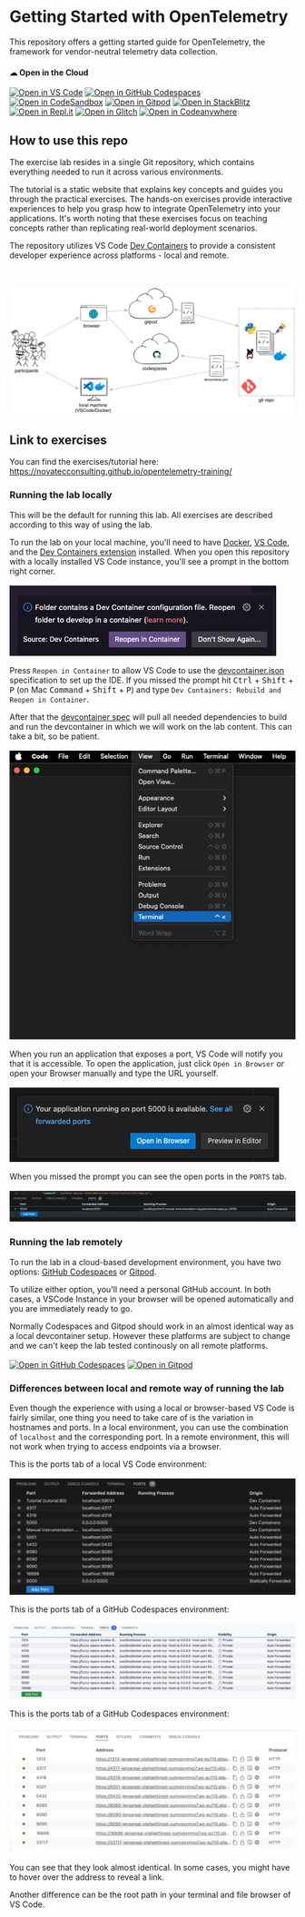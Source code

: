 # Getting Started with OpenTelemetry
This repository offers a getting started guide for OpenTelemetry, the framework for vendor-neutral telemetry data collection.

#### ☁ Open in the Cloud 
[![Open in VS Code](https://img.shields.io/badge/Open%20in-VS%20Code-blue?logo=visualstudiocode)](https://vscode.dev/github/NovatecConsulting/opentelemetry-training)
[![Open in GitHub Codespaces](https://github.com/codespaces/badge.svg)](https://codespaces.new/NovatecConsulting/opentelemetry-training)
[![Open in CodeSandbox](https://assets.codesandbox.io/github/button-edit-lime.svg)](https://codesandbox.io/embed/react-markdown-preview-co1mj?fontsize=14&hidenavigation=1&theme=dark)
[![Open in Gitpod](https://gitpod.io/button/open-in-gitpod.svg)](https://gitpod.io/#https://github.com/NovatecConsulting/opentelemetry-training)
[![Open in StackBlitz](https://developer.stackblitz.com/img/open_in_stackblitz.svg)](https://stackblitz.com/github/NovatecConsulting/opentelemetry-training?template=node&title=ngx-vcard%20Example)
[![Open in Repl.it](https://replit.com/badge/github/withastro/astro)](https://replit.com/github/NovatecConsulting/opentelemetry-training)
[![Open in Glitch](https://img.shields.io/badge/Open%20in-Glitch-blue?logo=glitch)](https://glitch.com/edit/#!/import/github/NovatecConsulting/opentelemetry-training)
[![Open in Codeanywhere](https://codeanywhere.com/img/open-in-codeanywhere-btn.svg)](https://app.codeanywhere.com/#https://github.com/NovatecConsulting/opentelemetry-training)


## How to use this repo
The exercise lab resides in a single Git repository, which contains everything needed to run it across various environments. 

The tutorial is a static website that explains key concepts and guides you through the practical exercises.
The hands-on exercises provide interactive experiences to help you grasp how to integrate OpenTelemetry into your applications. 
It's worth noting that these exercises focus on teaching concepts rather than replicating real-world deployment scenarios.

The repository utilizes VS Code [Dev Containers](https://code.visualstudio.com/docs/devcontainers/containers) to provide a consistent developer experience across platforms - local and remote.

<br /><br />
![Overview](tutorial/content/exercises/introduction/images/lab_tutorial_setup.png)

## Link to exercises

You can find the exercises/tutorial here: https://novatecconsulting.github.io/opentelemetry-training/

### Running the lab locally

This will be the default for running this lab. All exercises are described according to this way of using the lab.

To run the lab on your local machine, you'll need to have [Docker](https://docs.docker.com/engine/install/), [VS Code](https://code.visualstudio.com/download), and the [Dev Containers extension](https://marketplace.visualstudio.com/items?itemName=ms-vscode-remote.remote-containers) installed.
When you open this repository with a locally installed VS Code instance, you'll see a prompt in the bottom right corner.
<br /><br />
![Prompt to open the repo inside a Dev container](tutorial/content/exercises/introduction/images/prompt.png)

Press `Reopen in Container` to allow VS Code to use the [devcontainer.json](.devcontainer/devcontainer.json) specification to set up the IDE. If you missed the prompt hit <kbd>Ctrl</kbd> + <kbd>Shift</kbd> + <kbd>P</kbd> (on Mac <kbd>Command</kbd> + <kbd>Shift</kbd> + <kbd>P</kbd>) and type `Dev Containers: Rebuild and Reopen in Container`.

After that the [devcontainer spec](.devcontainer/devcontainer.json) will pull all needed dependencies to build and run the devcontainer in which we will work on the lab content. This can take a bit, so be patient.
<br /><br />
![Open the terminal](tutorial/content/exercises/introduction/images/open-terminal.png)

When you run an application that exposes a port, VS Code will notify you that it is accessible. 
To open the application, just click `Open in Browser` or open your Browser manually and type the URL yourself.
<br /><br />
![Open the browser](tutorial/content/exercises/introduction/images/open-port.png)

When you missed the prompt you can see the open ports in the `PORTS` tab.
<br /><br />
![Where to find the forwarded ports](tutorial/content/exercises/introduction/images/ports.png)

### Running the lab remotely

To run the lab in a cloud-based development environment, you have two options: [GitHub Codespaces](https://codespaces.new/NovatecConsulting/opentelemetry-training) or [Gitpod](https://gitpod.io/#https://github.com/NovatecConsulting/opentelemetry-training).

To utilize either option, you'll need a personal GitHub account.
In both cases, a VSCode Instance in your browser will be opened automatically and you are immediately ready to go.

Normally Codespaces and Gitpod should work in an almost identical way as a local devcontainer setup. However these platforms are subject to change and we can't keep the lab tested continously on all remote platforms.
<br /><br />
[![Open in GitHub Codespaces](https://github.com/codespaces/badge.svg)](https://codespaces.new/NovatecConsulting/opentelemetry-training) [![Open in Gitpod](https://gitpod.io/button/open-in-gitpod.svg)](https://gitpod.io/#https://github.com/NovatecConsulting/opentelemetry-training)

###  Differences between local and remote way of running the lab

Even though the experience with using a local or browser-based VS Code is fairly similar, one thing you need to take care of is the variation in hostnames and ports. In a local environment, you can use the combination of `localhost` and the corresponding port. In a remote environment, this will not work when trying to access endpoints via a browser.

This is the ports tab of a local VS Code environment:
<br /><br />
![VS Code ports](tutorial/content/exercises/introduction/images/vscode_ports.png)

This is the ports tab of a GitHub Codespaces environment:
<br /><br />
![Codespaces ports](tutorial/content/exercises/introduction/images/codespaces_ports.png)

This is the ports tab of a GitHub Codespaces environment:
<br /><br />
![Gitpod ports](tutorial/content/exercises/introduction/images/gitpod_ports.png)

You can see that they look almost identical. In some cases, you might have to hover over the address to reveal a link.

Another difference can be the root path in your terminal and file browser of VS Code.



